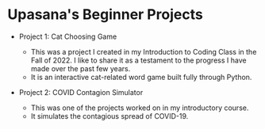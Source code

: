 <h1> Upasana's Beginner Projects </h1>

* Project 1: Cat Choosing Game
  - This was a project I created in my Introduction to Coding Class in the Fall of 2022. I like to share it as a testament to the progress I have made over the past few years.
  - It is an interactive cat-related word game built fully through Python.  

* Project 2: COVID Contagion Simulator
  - This was one of the projects worked on in my introductory course.
  - It simulates the contagious spread of COVID-19. 
